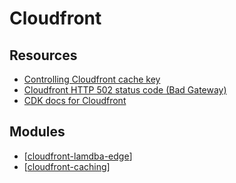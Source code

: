 # Cloudfront

Resources
---

- [Controlling Cloudfront cache key][1]
- [Cloudfront HTTP 502 status code (Bad Gateway)][2]
- [CDK docs for Cloudfront][3]

<!-- Links -->
[1]: https://catalog.us-east-1.prod.workshops.aws/workshops/4557215e-2a5c-4522-a69b-8d058aba088c/en-US/cache-control/cache-key-control
[2]: https://docs.amazonaws.cn/en_us/AmazonCloudFront/latest/DeveloperGuide/http-502-bad-gateway.html
[3]: https://docs.aws.amazon.com/cdk/api/v2/python/aws_cdk.aws_cloudfront/README.html

<!-- Links end -->


Modules
---

- [[cloudfront-lamdba-edge]]
- [[cloudfront-caching]]

[//begin]: # "Autogenerated link references for markdown compatibility"
[cloudfront-lamdba-edge]: cloudfront-lamdba-edge/cloudfront-lamdba-edge.md "CloudFront Lamdba Edge"
[cloudfront-caching]: cloudfront-caching.md "Cloudfront Caching"
[//end]: # "Autogenerated link references"
